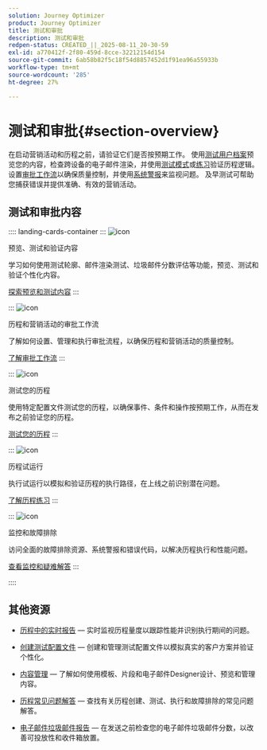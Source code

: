 ```yaml
---
solution: Journey Optimizer
product: Journey Optimizer
title: 测试和审批
description: 测试和审批
redpen-status: CREATED_||_2025-08-11_20-30-59
exl-id: a770412f-2f80-459d-8cce-32212154d154
source-git-commit: 6ab58b82f5c18f54d8857452d1f91ea96a55933b
workflow-type: tm+mt
source-wordcount: '285'
ht-degree: 27%

---
```


# 测试和审批{#section-overview}

在启动营销活动和历程之前，请验证它们是否按预期工作。 使用[测试用户档案](../using/content-management/test-profiles.md)预览您的内容，检查跨设备的电子邮件渲染，并使用[测试模式](../using/building-journeys/testing-the-journey.md)或[练习](../using/building-journeys/journey-dry-run.md)验证历程逻辑。 设置[审批工作流](../using/test-approve/gs-approval.md)以确保质量控制，并使用[系统警报](../using/reports/alerts.md)来监视问题。 及早测试可帮助您捕获错误并提供准确、有效的营销活动。

## 测试和审批内容

:::: landing-cards-container
:::
![icon](https://cdn.experienceleague.adobe.com/icons/list-check.svg?lang=zh-Hans)

预览、测试和验证内容

学习如何使用测试轮廓、邮件渲染测试、垃圾邮件分数评估等功能，预览、测试和验证个性化内容。

[探索预览和测试内容](preview-test-landing-page.md)
:::

:::
![icon](https://cdn.experienceleague.adobe.com/icons/shield-halved.svg?lang=zh-Hans)

历程和营销活动的审批工作流

了解如何设置、管理和执行审批流程，以确保历程和营销活动的质量控制。

[了解审批工作流](approve-landing-page.md)
:::

:::
![icon](https://cdn.experienceleague.adobe.com/icons/bullseye.svg?lang=zh-Hans)

测试您的历程

使用特定配置文件测试您的历程，以确保事件、条件和操作按预期工作，从而在发布之前验证您的历程。

[测试您的历程](../using/building-journeys/testing-the-journey.md)
:::

:::
![icon](https://cdn.experienceleague.adobe.com/icons/code-branch.svg?lang=zh-Hans)

历程试运行

执行试运行以模拟和验证历程的执行路径，在上线之前识别潜在问题。

[了解历程练习](../using/building-journeys/journey-dry-run.md)
:::

:::
![icon](https://cdn.experienceleague.adobe.com/icons/chart-line.svg?lang=zh-Hans)

监控和故障排除

访问全面的故障排除资源、系统警报和错误代码，以解决历程执行和性能问题。

[查看监控和疑难解答](troubleshoot-journey-landing-page.md)
:::

::::

## 其他资源

* [历程中的实时报告](../using/building-journeys/report-journey.md) — 实时监视历程量度以跟踪性能并识别执行期间的问题。

* [创建测试配置文件](../using/audience/creating-test-profiles.md) — 创建和管理测试配置文件以模拟真实的客户方案并验证个性化。

* [内容管理](content-management-landing-page.md) — 了解如何使用模板、片段和电子邮件Designer设计、预览和管理内容。

* [历程常见问题解答](../using/building-journeys/journey-faq.md) — 查找有关历程创建、测试、执行和故障排除的常见问题解答。

* [电子邮件垃圾邮件报告](../using/content-management/spam-report.md) — 在发送之前检查您的电子邮件垃圾邮件分数，以改善可投放性和收件箱放置。
